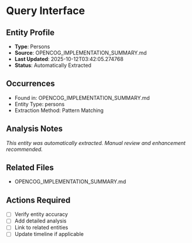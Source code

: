 # Query Interface

## Entity Profile
- **Type**: Persons
- **Source**: OPENCOG_IMPLEMENTATION_SUMMARY.md
- **Last Updated**: 2025-10-12T03:42:05.274768
- **Status**: Automatically Extracted

## Occurrences
- Found in: OPENCOG_IMPLEMENTATION_SUMMARY.md
- Entity Type: persons
- Extraction Method: Pattern Matching

## Analysis Notes
*This entity was automatically extracted. Manual review and enhancement recommended.*

## Related Files
- OPENCOG_IMPLEMENTATION_SUMMARY.md

## Actions Required
- [ ] Verify entity accuracy
- [ ] Add detailed analysis
- [ ] Link to related entities
- [ ] Update timeline if applicable
